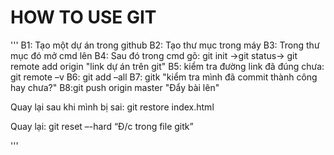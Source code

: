 # HOW TO USE GIT

'''
B1: Tạo một dự án trong github
B2: Tạo thư mục trong máy
B3: Trong thư mục đó mở cmd lên
B4: Sau đó trong cmd gõ: git init ->git status-> git remote add origin "link dự án trên git"
B5: kiểm tra đường link đã đúng chưa: git remote –v
B6: git add –all
B7: gitk "kiểm tra mình đã commit thành công hay chưa?"
B8:git push origin master "Đẩy bài lên"

Quay lại sau khi mình bị sai: git restore index.html

Quay lại: git reset –-hard “Đ/c trong file gitk”

'''